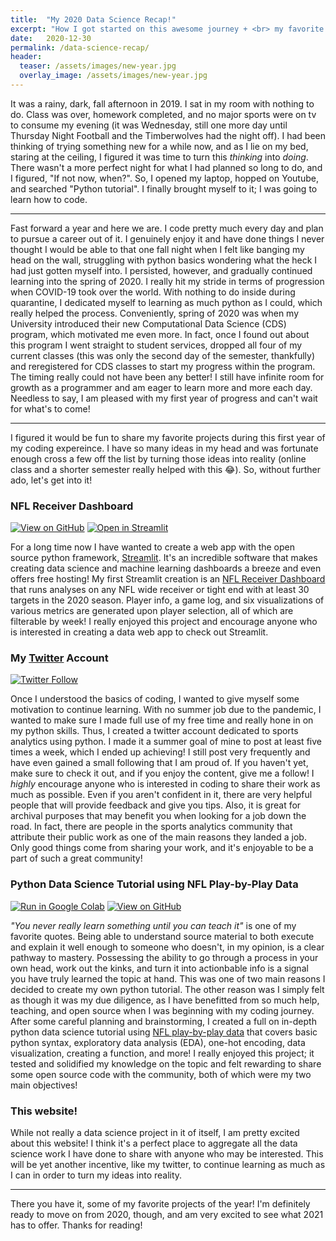 ```yaml
---
title:  "My 2020 Data Science Recap!"
excerpt: "How I got started on this awesome journey + <br> my favorite personal projects of the year!"
date:   2020-12-30
permalink: /data-science-recap/
header:
  teaser: /assets/images/new-year.jpg
  overlay_image: /assets/images/new-year.jpg
---
```


It was a rainy, dark, fall afternoon in 2019. I sat in my room with nothing to do. Class was over, homework completed, 
and no major sports were on tv to consume my evening (it was Wednesday, still one more day until Thursday Night Football and 
the Timberwolves had the night off). I had been thinking of trying something new for a while now, and as I lie on my bed, staring at the ceiling, 
I figured it was time to turn this *thinking* into *doing*. There wasn't a more perfect night for what I had planned so long to do, and I figured, 
"If not now, when?". So, I opened my laptop, hopped on Youtube, and searched "Python tutorial". I finally brought myself to it; 
I was going to learn how to code.

---

Fast forward a year and here we are. I code pretty much every day and plan to pursue a career out of it. I genuinely enjoy it and
have done things I never thought I would be able to that one fall night when I felt like banging my head on the wall, struggling 
with python basics wondering what the heck I had just gotten myself into. I persisted, however, and gradually continued learning into
the spring of 2020. I really hit my stride in terms of progression when COVID-19 took over the world. With nothing to do inside 
during quarantine, I dedicated myself to learning as much python as I could, which really helped the process. Conveniently, 
spring of 2020 was when my University introduced their new Computational Data Science (CDS) program, which motivated me even more. In fact, 
once I found out about this program I went straight to student services, dropped all four of my current classes (this was only the second 
day of the semester, thankfully) and reregistered for CDS classes to start my progress within the program. The timing really could not have
been any better! I still have infinite room for growth as a programmer and am eager to learn more and more each day. Needless to say, I
am pleased with my first year of progress and can't wait for what's to come!

---

I figured it would be fun to share my favorite projects during this first year of my coding expereince. I have so many ideas in my head
and was fortunate enough cross a few off the list by turning those ideas into reality (online class and a shorter semester really helped
with this 😂). So, without further ado, let's get into it!

### NFL Receiver Dashboard

[![View on GitHub](https://img.shields.io/badge/GitHub-View_on_GitHub-blue?logo=GitHub)](https://github.com/maxbolger/nfl-receiver-dashboard)
[![Open in Streamlit](https://static.streamlit.io/badges/streamlit_badge_black_white.svg)](https://share.streamlit.io/maxbolger/nfl-receiver-dashboard/main/receiver-dashboard.py)

For a long time now I have wanted to create a web app with the open source python framework, [Streamlit](https://www.streamlit.io/). It's
an incredible software that makes creating data science and machine learning dashboards a breeze and even offers free hosting! My first Streamlit
creation is an [NFL Receiver Dashboard](https://share.streamlit.io/maxbolger/nfl-receiver-dashboard/main/receiver-dashboard.py) that runs
analyses on any NFL wide receiver or tight end with at least 30 targets in the 2020 season. Player info, a game log, and six visualizations of
various metrics are generated upon player selection, all of which are filterable by week! I really enjoyed this project and encourage anyone who
is interested in creating a data web app to check out Streamlit.

### My [Twitter](https://twitter.com/mnpykings) Account

[![Twitter Follow](https://img.shields.io/twitter/follow/mnpykings?color=1DA1F2&logo=twitter&style=for-the-badge)](https://twitter.com/intent/follow?original_referer=https%3A%2F%2Fgithub.com%2Fmaxbolger&screen_name=mnpykings)

Once I understood the basics of coding, I wanted to give myself some motivation to continue learning. With no summer job due to the pandemic,
I wanted to make sure I made full use of my free time and really hone in on my python skills. Thus, I created a twitter account dedicated to
sports analytics using python. I made it a summer goal of mine to post at least five times a week, which I ended up achieving! I still post very
frequently and have even gained a small following that I am proud of. If you haven't yet, make sure to check it out, and if you enjoy the content, 
give me a follow! I *highly* encourage anyone who is interested in coding to share their work as much as possible. Even if you aren't confident in it,
there are very helpful people that will provide feedback and give you tips. Also, it is great for archival purposes that may benefit you when
looking for a job down the road. In fact, there are people in the sports analytics community that attribute their public work as one of the main 
reasons they landed a job. Only good things come from sharing your work, and it's enjoyable to be a part of such a great community!

### Python Data Science Tutorial using NFL Play-by-Play Data

[![Run in Google Colab](https://img.shields.io/badge/Colab-Run_in_Google_Colab-blue?logo=Google&logoColor=FDBA18)](https://colab.research.google.com/drive/1HOYQHEpTsrBnjwFIOKjRHGQzqOqzPrPv#offline=true&sandboxMode=true)
[![View on GitHub](https://img.shields.io/badge/GitHub-View_on_GitHub-blue?logo=GitHub)](https://github.com/maxbolger/nflfastR-Python-Tutorial)

*"You never really learn something until you can teach it"* is one of my favorite quotes. Being able to understand source material to both execute
and explain it well enough to someone who doesn't, in my opinion, is a clear pathway to mastery. Possessing the ability to go through a process in 
your own head, work out the kinks, and turn it into actionbable info is a signal you have truly learned the topic at hand. This was one of two main 
reasons I decided to create my own python tutorial. The other reason was I simply felt as though it was my due diligence, as I have benefitted from so 
much help, teaching, and open source when I was beginning with my coding journey. After some careful planning and brainstorming, I created a full on 
in-depth python data science tutorial using [NFL play-by-play data](https://www.nflfastr.com/) that covers basic python syntax, exploratory data analysis
(EDA), one-hot encoding, data visualization, creating a function, and more! I really enjoyed this project; it tested and solidified my knowledge on the topic 
and felt rewarding to share some open source code with the community, both of which were my two main objectives!

### This website!

While not really a data science project in it of itself, I am pretty excited about this website! I think it's a perfect place to aggregate all the
data science work I have done to share with anyone who may be interested. This will be yet another incentive, like my twitter, to continue learning 
as much as I can in order to turn my ideas into reality.

---

There you have it, some of my favorite projects of the year! I'm definitely ready to move on from 2020, though, and am very excited to see what 2021 has
to offer. Thanks for reading!
